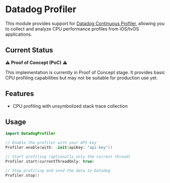 # Datadog Profiler

This module provides support for [Datadog Continuous Profiler](https://docs.datadoghq.com/profiler/), allowing you to collect and analyze CPU performance profiles from iOS/tvOS applications.

## Current Status

⚠️ **Proof of Concept (PoC)** ⚠️

This implementation is currently in Proof of Concept stage. It provides basic CPU profiling capabilities but may not be suitable for production use yet.

## Features

- CPU profiling with unsymbolized stack trace collection

## Usage

```swift
import DatadogProfiler

// Enable the profiler with your API key
Profiler.enable(with: .init(apiKey: "api-key"))

// Start profiling (optionally only the current thread)
Profiler.start(currentThreadOnly: true)

// Stop profiling and send the data to Datadog
Profiler.stop()
```